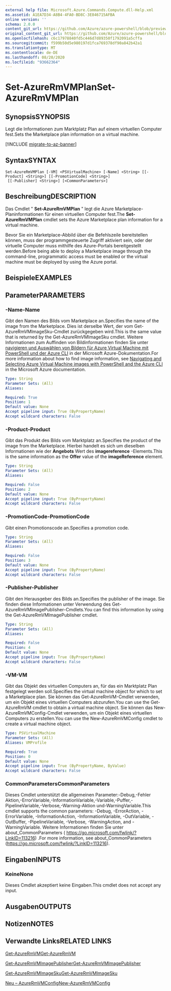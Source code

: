 ```yaml
---
external help file: Microsoft.Azure.Commands.Compute.dll-Help.xml
ms.assetid: A1EA7D34-A8B4-4FA0-BD8C-3E846715AFBA
online version: ''
schema: 2.0.0
content_git_url: https://github.com/Azure/azure-powershell/blob/preview/src/ResourceManager/Compute/Stack/Commands.Compute/help/Set-AzureRmVMPlan.md
original_content_git_url: https://github.com/Azure/azure-powershell/blob/preview/src/ResourceManager/Compute/Stack/Commands.Compute/help/Set-AzureRmVMPlan.md
ms.openlocfilehash: c6c17978840fd5c446d7d89350f1792091a5cffa
ms.sourcegitcommit: f599b50d5e980197d1fca769378df90a842b42a1
ms.translationtype: MT
ms.contentlocale: de-DE
ms.lasthandoff: 08/20/2020
ms.locfileid: "93662364"
---
```

# <span data-ttu-id="b427f-101">Set-AzureRmVMPlan</span><span class="sxs-lookup"><span data-stu-id="b427f-101">Set-AzureRmVMPlan</span></span>

## <span data-ttu-id="b427f-102">Synopsis</span><span class="sxs-lookup"><span data-stu-id="b427f-102">SYNOPSIS</span></span>
<span data-ttu-id="b427f-103">Legt die Informationen zum Marktplatz Plan auf einem virtuellen Computer fest.</span><span class="sxs-lookup"><span data-stu-id="b427f-103">Sets the Marketplace plan information on a virtual machine.</span></span>

[!INCLUDE [migrate-to-az-banner](../../includes/migrate-to-az-banner.md)]

## <span data-ttu-id="b427f-104">Syntax</span><span class="sxs-lookup"><span data-stu-id="b427f-104">SYNTAX</span></span>

```
Set-AzureRmVMPlan [-VM] <PSVirtualMachine> [-Name] <String> [[-Product] <String>] [[-PromotionCode] <String>]
 [[-Publisher] <String>] [<CommonParameters>]
```

## <span data-ttu-id="b427f-105">Beschreibung</span><span class="sxs-lookup"><span data-stu-id="b427f-105">DESCRIPTION</span></span>
<span data-ttu-id="b427f-106">Das Cmdlet " **Set-AzureRmVMPlan** " legt die Azure Marketplace-Planinformationen für einen virtuellen Computer fest.</span><span class="sxs-lookup"><span data-stu-id="b427f-106">The **Set-AzureRmVMPlan** cmdlet sets the Azure Marketplace plan information for a virtual machine.</span></span>

<span data-ttu-id="b427f-107">Bevor Sie ein Marketplace-Abbild über die Befehlszeile bereitstellen können, muss der programmgesteuerte Zugriff aktiviert sein, oder der virtuelle Computer muss mithilfe des Azure-Portals bereitgestellt werden.</span><span class="sxs-lookup"><span data-stu-id="b427f-107">Before being able to deploy a Marketplace image through the command-line, programmatic access must be enabled or the virtual machine must be deployed by using the Azure portal.</span></span>

## <span data-ttu-id="b427f-108">Beispiele</span><span class="sxs-lookup"><span data-stu-id="b427f-108">EXAMPLES</span></span>

## <span data-ttu-id="b427f-109">Parameter</span><span class="sxs-lookup"><span data-stu-id="b427f-109">PARAMETERS</span></span>

### <span data-ttu-id="b427f-110">-Name</span><span class="sxs-lookup"><span data-stu-id="b427f-110">-Name</span></span>
<span data-ttu-id="b427f-111">Gibt den Namen des Bilds vom Marketplace an.</span><span class="sxs-lookup"><span data-stu-id="b427f-111">Specifies the name of the image from the Marketplace.</span></span>
<span data-ttu-id="b427f-112">Dies ist derselbe Wert, der vom Get-AzureRmVMImageSku-Cmdlet zurückgegeben wird.</span><span class="sxs-lookup"><span data-stu-id="b427f-112">This is the same value that is returned by the Get-AzureRmVMImageSku cmdlet.</span></span>
<span data-ttu-id="b427f-113">Weitere Informationen zum Auffinden von Bildinformationen finden Sie unter [navigieren und Auswählen von Bildern für Azure Virtual Machine mit PowerShell und der Azure CLI](https://azure.microsoft.com/documentation/articles/resource-groups-vm-searching/) in der Microsoft Azure-Dokumentation.</span><span class="sxs-lookup"><span data-stu-id="b427f-113">For more information about how to find image information, see [Navigating and Selecting Azure Virtual Machine images with PowerShell and the Azure CLI](https://azure.microsoft.com/documentation/articles/resource-groups-vm-searching/) in the Microsoft Azure documentation.</span></span>

```yaml
Type: String
Parameter Sets: (All)
Aliases: 

Required: True
Position: 1
Default value: None
Accept pipeline input: True (ByPropertyName)
Accept wildcard characters: False
```

### <span data-ttu-id="b427f-114">-Product</span><span class="sxs-lookup"><span data-stu-id="b427f-114">-Product</span></span>
<span data-ttu-id="b427f-115">Gibt das Produkt des Bilds vom Marktplatz an.</span><span class="sxs-lookup"><span data-stu-id="b427f-115">Specifies the product of the image from the Marketplace.</span></span>
<span data-ttu-id="b427f-116">Hierbei handelt es sich um dieselben Informationen wie der **Angebots** Wert des **imagereference** -Elements.</span><span class="sxs-lookup"><span data-stu-id="b427f-116">This is the same information as the **Offer** value of the **imageReference** element.</span></span>

```yaml
Type: String
Parameter Sets: (All)
Aliases: 

Required: False
Position: 2
Default value: None
Accept pipeline input: True (ByPropertyName)
Accept wildcard characters: False
```

### <span data-ttu-id="b427f-117">-PromotionCode</span><span class="sxs-lookup"><span data-stu-id="b427f-117">-PromotionCode</span></span>
<span data-ttu-id="b427f-118">Gibt einen Promotionscode an.</span><span class="sxs-lookup"><span data-stu-id="b427f-118">Specifies a promotion code.</span></span>

```yaml
Type: String
Parameter Sets: (All)
Aliases: 

Required: False
Position: 3
Default value: None
Accept pipeline input: True (ByPropertyName)
Accept wildcard characters: False
```

### <span data-ttu-id="b427f-119">-Publisher</span><span class="sxs-lookup"><span data-stu-id="b427f-119">-Publisher</span></span>
<span data-ttu-id="b427f-120">Gibt den Herausgeber des Bilds an.</span><span class="sxs-lookup"><span data-stu-id="b427f-120">Specifies the publisher of the image.</span></span>
<span data-ttu-id="b427f-121">Sie finden diese Informationen unter Verwendung des Get-AzureRmVMImagePublisher-Cmdlets.</span><span class="sxs-lookup"><span data-stu-id="b427f-121">You can find this information by using the Get-AzureRmVMImagePublisher cmdlet.</span></span>

```yaml
Type: String
Parameter Sets: (All)
Aliases: 

Required: False
Position: 4
Default value: None
Accept pipeline input: True (ByPropertyName)
Accept wildcard characters: False
```

### <span data-ttu-id="b427f-122">-VM</span><span class="sxs-lookup"><span data-stu-id="b427f-122">-VM</span></span>
<span data-ttu-id="b427f-123">Gibt das Objekt des virtuellen Computers an, für das ein Marktplatz Plan festgelegt werden soll.</span><span class="sxs-lookup"><span data-stu-id="b427f-123">Specifies the virtual machine object for which to set a Marketplace plan.</span></span>
<span data-ttu-id="b427f-124">Sie können das Get-AzureRmVM-Cmdlet verwenden, um ein Objekt eines virtuellen Computers abzurufen.</span><span class="sxs-lookup"><span data-stu-id="b427f-124">You can use the Get-AzureRmVM cmdlet to obtain a virtual machine object.</span></span>
<span data-ttu-id="b427f-125">Sie können das New-AzureRmVMConfig-Cmdlet verwenden, um ein Objekt eines virtuellen Computers zu erstellen.</span><span class="sxs-lookup"><span data-stu-id="b427f-125">You can use the New-AzureRmVMConfig cmdlet to create a virtual machine object.</span></span>

```yaml
Type: PSVirtualMachine
Parameter Sets: (All)
Aliases: VMProfile

Required: True
Position: 0
Default value: None
Accept pipeline input: True (ByPropertyName, ByValue)
Accept wildcard characters: False
```

### <span data-ttu-id="b427f-126">CommonParameters</span><span class="sxs-lookup"><span data-stu-id="b427f-126">CommonParameters</span></span>
<span data-ttu-id="b427f-127">Dieses Cmdlet unterstützt die allgemeinen Parameter:-Debug,-Fehler Aktion,-ErrorVariable,-InformationVariable,-Variable,-Puffer,-PipelineVariable,-Verbose,-Warning-Aktion und-WarningVariable.</span><span class="sxs-lookup"><span data-stu-id="b427f-127">This cmdlet supports the common parameters: -Debug, -ErrorAction, -ErrorVariable, -InformationAction, -InformationVariable, -OutVariable, -OutBuffer, -PipelineVariable, -Verbose, -WarningAction, and -WarningVariable.</span></span> <span data-ttu-id="b427f-128">Weitere Informationen finden Sie unter about_CommonParameters ( https://go.microsoft.com/fwlink/?LinkID=113216) .</span><span class="sxs-lookup"><span data-stu-id="b427f-128">For more information, see about_CommonParameters (https://go.microsoft.com/fwlink/?LinkID=113216).</span></span>

## <span data-ttu-id="b427f-129">Eingaben</span><span class="sxs-lookup"><span data-stu-id="b427f-129">INPUTS</span></span>

### <span data-ttu-id="b427f-130">Keine</span><span class="sxs-lookup"><span data-stu-id="b427f-130">None</span></span>
<span data-ttu-id="b427f-131">Dieses Cmdlet akzeptiert keine Eingaben.</span><span class="sxs-lookup"><span data-stu-id="b427f-131">This cmdlet does not accept any input.</span></span>

## <span data-ttu-id="b427f-132">Ausgaben</span><span class="sxs-lookup"><span data-stu-id="b427f-132">OUTPUTS</span></span>

## <span data-ttu-id="b427f-133">Notizen</span><span class="sxs-lookup"><span data-stu-id="b427f-133">NOTES</span></span>

## <span data-ttu-id="b427f-134">Verwandte Links</span><span class="sxs-lookup"><span data-stu-id="b427f-134">RELATED LINKS</span></span>

[<span data-ttu-id="b427f-135">Get-AzureRmVM</span><span class="sxs-lookup"><span data-stu-id="b427f-135">Get-AzureRmVM</span></span>](./Get-AzureRmVM.md)

[<span data-ttu-id="b427f-136">Get-AzureRmVMImagePublisher</span><span class="sxs-lookup"><span data-stu-id="b427f-136">Get-AzureRmVMImagePublisher</span></span>](./Get-AzureRmVMImagePublisher.md)

[<span data-ttu-id="b427f-137">Get-AzureRmVMImageSku</span><span class="sxs-lookup"><span data-stu-id="b427f-137">Get-AzureRmVMImageSku</span></span>](./Get-AzureRmVMImageSku.md)

[<span data-ttu-id="b427f-138">Neu – AzureRmVMConfig</span><span class="sxs-lookup"><span data-stu-id="b427f-138">New-AzureRmVMConfig</span></span>](./New-AzureRmVMConfig.md)
